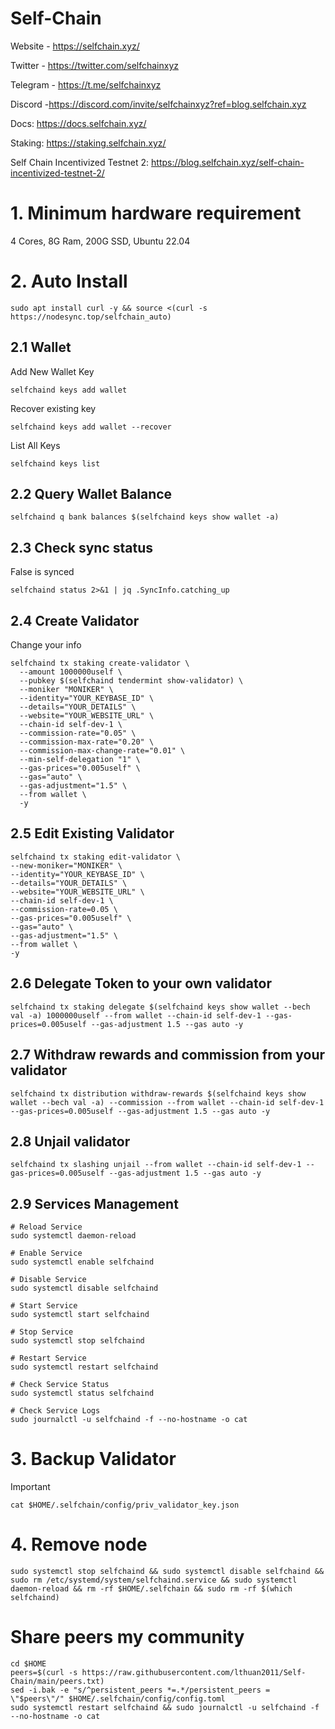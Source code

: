 # Self-Chain

Website - https://selfchain.xyz/

Twitter - https://twitter.com/selfchainxyz

Telegram - https://t.me/selfchainxyz

Discord -https://discord.com/invite/selfchainxyz?ref=blog.selfchain.xyz

Docs: https://docs.selfchain.xyz/

Staking: https://staking.selfchain.xyz/

Self Chain Incentivized Testnet 2: https://blog.selfchain.xyz/self-chain-incentivized-testnet-2/

# 1. Minimum hardware requirement

4 Cores, 8G Ram, 200G SSD, Ubuntu 22.04

# 2. Auto Install
```
sudo apt install curl -y && source <(curl -s https://nodesync.top/selfchain_auto)
```
## 2.1 Wallet
Add New Wallet Key
```
selfchaind keys add wallet
```
Recover existing key
```
selfchaind keys add wallet --recover
```
List All Keys
```
selfchaind keys list
```
## 2.2 Query Wallet Balance
```
selfchaind q bank balances $(selfchaind keys show wallet -a)
```
## 2.3 Check sync status
False is synced
```
selfchaind status 2>&1 | jq .SyncInfo.catching_up
```
## 2.4 Create Validator
Change your info
```
selfchaind tx staking create-validator \
  --amount 1000000uself \
  --pubkey $(selfchaind tendermint show-validator) \
  --moniker "MONIKER" \
  --identity="YOUR_KEYBASE_ID" \
  --details="YOUR_DETAILS" \
  --website="YOUR_WEBSITE_URL" \
  --chain-id self-dev-1 \
  --commission-rate="0.05" \
  --commission-max-rate="0.20" \
  --commission-max-change-rate="0.01" \
  --min-self-delegation "1" \
  --gas-prices="0.005uself" \
  --gas="auto" \
  --gas-adjustment="1.5" \
  --from wallet \
  -y
```
## 2.5 Edit Existing Validator 
```
selfchaind tx staking edit-validator \
--new-moniker="MONIKER" \
--identity="YOUR_KEYBASE_ID" \
--details="YOUR_DETAILS" \
--website="YOUR_WEBSITE_URL" \
--chain-id self-dev-1 \
--commission-rate=0.05 \
--gas-prices="0.005uself" \
--gas="auto" \
--gas-adjustment="1.5" \
--from wallet \
-y
```
## 2.6 Delegate Token to your own validator
```
selfchaind tx staking delegate $(selfchaind keys show wallet --bech val -a) 1000000uself --from wallet --chain-id self-dev-1 --gas-prices=0.005uself --gas-adjustment 1.5 --gas auto -y
```
## 2.7 Withdraw rewards and commission from your validator
```
selfchaind tx distribution withdraw-rewards $(selfchaind keys show wallet --bech val -a) --commission --from wallet --chain-id self-dev-1 --gas-prices=0.005uself --gas-adjustment 1.5 --gas auto -y
```
## 2.8 Unjail validator
```
selfchaind tx slashing unjail --from wallet --chain-id self-dev-1 --gas-prices=0.005uself --gas-adjustment 1.5 --gas auto -y
```
## 2.9 Services Management
```
# Reload Service
sudo systemctl daemon-reload

# Enable Service
sudo systemctl enable selfchaind

# Disable Service
sudo systemctl disable selfchaind

# Start Service
sudo systemctl start selfchaind

# Stop Service
sudo systemctl stop selfchaind

# Restart Service
sudo systemctl restart selfchaind

# Check Service Status
sudo systemctl status selfchaind

# Check Service Logs
sudo journalctl -u selfchaind -f --no-hostname -o cat
```
# 3. Backup Validator
Important
```
cat $HOME/.selfchain/config/priv_validator_key.json
```
# 4. Remove node
```
sudo systemctl stop selfchaind && sudo systemctl disable selfchaind && sudo rm /etc/systemd/system/selfchaind.service && sudo systemctl daemon-reload && rm -rf $HOME/.selfchain && sudo rm -rf $(which selfchaind)
```
# Share peers my community
```
cd $HOME
peers=$(curl -s https://raw.githubusercontent.com/lthuan2011/Self-Chain/main/peers.txt)
sed -i.bak -e "s/^persistent_peers *=.*/persistent_peers = \"$peers\"/" $HOME/.selfchain/config/config.toml
sudo systemctl restart selfchaind && sudo journalctl -u selfchaind -f --no-hostname -o cat
```

